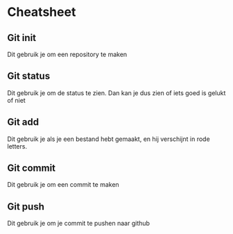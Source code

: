 # Cheatsheet

## Git init
Dit gebruik je om een repository te maken

## Git status
Dit gebruik je om de status te zien. Dan kan je dus zien of iets goed is gelukt of niet

## Git add
Dit gebruik je als je een bestand hebt gemaakt, en hij verschijnt in rode letters.

## Git commit
Dit gebruik je om een commit te maken

## Git push
Dit gebruik je om je commit te pushen naar github